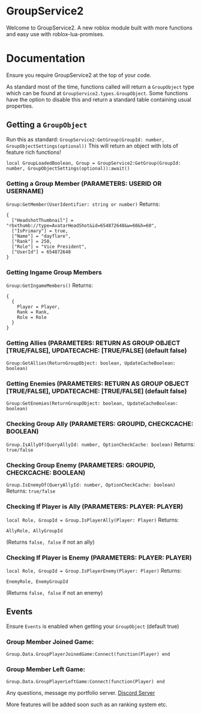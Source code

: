# GroupService2
Welcome to GroupService2. A new roblox module built with more functions and easy use with roblox-lua-promises.

# Documentation
Ensure you require GroupService2 at the top of your code.

As standard most of the time, functions called will return a ``GroupObject`` type which can be found at ``GroupService2.types.GroupObject``. Some functions have the option to disable this and return a standard table containing usual properties.

## Getting a ``GroupObject``

Run this as standard: ``GroupService2:GetGroup(GroupId: number, GroupObjectSettings(optional))``
This will return an object with lots of feature rich functions!

``local GroupLoadedBoolean, Group = GroupService2:GetGroup(GroupId: number, GroupObjectSettings(optional)):await()``

### Getting a Group Member (PARAMETERS: USERID OR USERNAME)
``Group:GetMember(UserIdentifier: string or number)``
Returns:
```
{
  ["HeadshotThumbnail"] = "rbxthumb://type=AvatarHeadShot&id=654872648&w=60&h=60",
  ["IsPrimary"] = true,
  ["Name"] = "dayflare",
  ["Rank"] = 250,
  ["Role"] = "Vice President",
  ["UserId"] = 654872648
}
```

### Getting Ingame Group Members
``Group:GetIngameMembers()``
Returns:
```
{
  {
    Player = Player,
    Rank = Rank,
    Role = Role
  }
}
```

### Getting Allies (PARAMETERS: RETURN AS GROUP OBJECT [TRUE/FALSE], UPDATECACHE: [TRUE/FALSE] (default false)
``Group:GetAllies(ReturnGroupObject: boolean, UpdateCacheBoolean: boolean)``

### Getting Enemies (PARAMETERS: RETURN AS GROUP OBJECT [TRUE/FALSE], UPDATECACHE: [TRUE/FALSE] (default false)
``Group:GetEnemies(ReturnGroupObject: boolean, UpdateCacheBoolean: boolean)``

### Checking Group Ally (PARAMETERS: GROUPID, CHECKCACHE: BOOLEAN)
``Group.IsAllyOf(QueryAllyId: number, OptionCheckCache: boolean)``
Returns: ``true/false``

### Checking Group Enemy (PARAMETERS: GROUPID, CHECKCACHE: BOOLEAN)
``Group.IsEnemyOf(QueryAllyId: number, OptionCheckCache: boolean)``
Returns: ``true/false``

### Checking If Player is Ally (PARAMETERS: PLAYER: PLAYER)
``local Role, GroupId = Group.IsPlayerAlly(Player: Player)``
Returns:
```
AllyRole, AllyGroupId
```
(Returns ``false, false`` if not an ally)

### Checking If Player is Enemy (PARAMETERS: PLAYER: PLAYER)
``local Role, GroupId = Group.IsPlayerEnemy(Player: Player)``
Returns:
```
EnemyRole, EnemyGroupId
```
(Returns ``false, false`` if not an enemy)

## Events
Ensure ``Events`` is enabled when getting your ``GroupObject`` (default true)

### Group Member Joined Game:
``Group.Data.GroupPlayerJoinedGame:Connect(function(Player) end``

### Group Member Left Game:
``Group.Data.GroupPlayerLeftGame:Connect(function(Player) end``

Any questions, message my portfolio server.
[Discord Server](https://discord.gg/AUxEh8mGTx)

More features will be added soon such as an ranking system etc.
